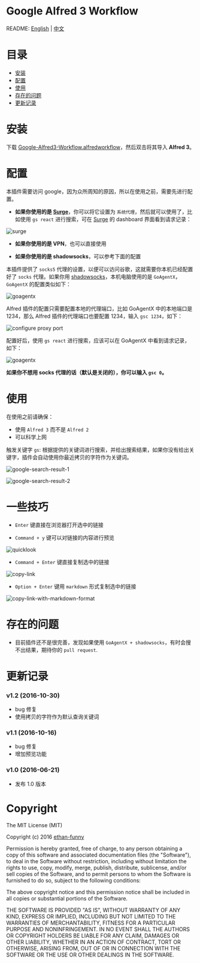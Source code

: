 # Google Alfred 3 Workflow

README: [English](./README.md) | [中文](./README-zh.md)

目录
===

* [安装](#安装)
* [配置](#配置)
* [使用](#使用)
* [存在的问题](#存在的问题)
* [更新记录](#更新记录)


# 安装

下载 [Google-Alfred3-Workflow.alfredworkflow](https://github.com/ethan-funny/Google-Alfred3-Workflow/raw/master/Google-Alfred3-Workflow.alfredworkflow)，然后双击将其导入 **Alfred 3**。

# 配置

本插件需要访问 google，因为众所周知的原因，所以在使用之前，需要先进行配置。

- **如果你使用的是 [Surge](http://nssurge.com/)**，你可以将它设置为 `系统代理`，然后就可以使用了，比如使用 `gs react` 进行搜索，可在 [Surge](http://nssurge.com/) 的 dashboard 界面看到请求记录：

![surge](http://i.imgur.com/aPPeWq1.png)

- **如果你使用的是 VPN**，也可以直接使用

- **如果你使用的是 shadowsocks**，可以参考下面的配置

本插件提供了 `socks5` 代理的设置，以便可以访问谷歌，这就需要你本机已经配置好了 `socks` 代理。如果你用 [shadowsocks](https://shadowsocks.com/)，本机电脑使用的是 `GoAgentX`，`GoAgentX` 的配置类似如下：

![goagentx](http://7xiht5.com1.z0.glb.clouddn.com/goagentx.png-ab)

Alfred 插件的配置只需要配置本地的代理端口，比如 GoAgentX 中的本地端口是 1234，那么 Alfred 插件的代理端口也要配置 1234，输入 `gsc 1234`，如下：

![configure proxy port](https://raw.github.com/ethan-funny/Google-Alfred3-Workflow/master/screenshots/config-proxy-port.png)

配置好后，使用 `gs react` 进行搜索，应该可以在 GoAgentX 中看到请求记录，如下：

![goagentx](http://i.imgur.com/qmSXmOb.png)

**如果你不想用 socks 代理的话（默认是关闭的），你可以输入 `gsc 0`。**

# 使用

在使用之前请确保：

- 使用 `Alfred 3` 而不是 `Alfred 2`
- 可以科学上网

触发关键字 `gs`: 根据提供的关键词进行搜索，并给出搜索结果，如果你没有给出关键字，插件会自动使用你最近拷贝的字符作为关键词。

![google-search-result-1](https://raw.github.com/ethan-funny/Google-Alfred3-Workflow/master/screenshots/google-search-1.png)

![google-search-result-2](https://raw.github.com/ethan-funny/Google-Alfred3-Workflow/master/screenshots/google-search-2.png)

# 一些技巧

- `Enter` 键直接在浏览器打开选中的链接

- `Command + y` 键可以对链接的内容进行预览

![quicklook](https://raw.github.com/ethan-funny/Google-Alfred3-Workflow/master/screenshots/quicklook.png)

- `Command + Enter` 键直接复制选中的链接

![copy-link](https://raw.github.com/ethan-funny/Google-Alfred3-Workflow/master/screenshots/copy-link.png)

- `Option + Enter` 键用 `markdown` 形式复制选中的链接

![copy-link-with-markdown-format](https://raw.github.com/ethan-funny/Google-Alfred3-Workflow/master/screenshots/copy-link-with-markdown-format.png)


# 存在的问题

- 目前插件还不是很完善，发现如果使用 `GoAgentX + shadowsocks`，有时会搜不出结果，期待你的 `pull request`.


# 更新记录

### v1.2 (2016-10-30)

- bug 修复
- 使用拷贝的字符作为默认查询关键词

### v1.1 (2016-10-16)

- bug 修复 
- 增加预览功能

### v1.0 (2016-06-21)

- 发布 1.0 版本

# Copyright

The MIT License (MIT)

Copyright (c) 2016 [ethan-funny](https://github.com/ethan-funny)

Permission is hereby granted, free of charge, to any person obtaining a copy of this software and associated documentation files (the "Software"), to deal in the Software without restriction, including without limitation the rights to use, copy, modify, merge, publish, distribute, sublicense, and/or sell copies of the Software, and to permit persons to whom the Software is furnished to do so, subject to the following conditions:

The above copyright notice and this permission notice shall be included in all copies or substantial portions of the Software.

THE SOFTWARE IS PROVIDED "AS IS", WITHOUT WARRANTY OF ANY KIND, EXPRESS OR IMPLIED, INCLUDING BUT NOT LIMITED TO THE WARRANTIES OF MERCHANTABILITY, FITNESS FOR A PARTICULAR PURPOSE AND NONINFRINGEMENT. IN NO EVENT SHALL THE AUTHORS OR COPYRIGHT HOLDERS BE LIABLE FOR ANY CLAIM, DAMAGES OR OTHER LIABILITY, WHETHER IN AN ACTION OF CONTRACT, TORT OR OTHERWISE, ARISING FROM, OUT OF OR IN CONNECTION WITH THE SOFTWARE OR THE USE OR OTHER DEALINGS IN THE SOFTWARE.


